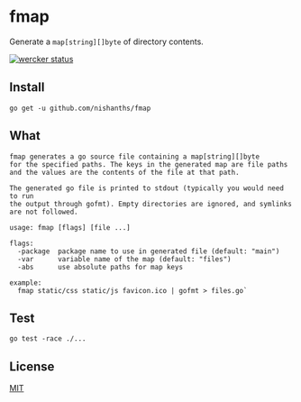 # fmap

Generate a `map[string][]byte` of directory contents.

[![wercker status](https://app.wercker.com/status/d946d386cadef972e6dc50cef520b6a1/s/master "wercker status")](https://app.wercker.com/project/byKey/d946d386cadef972e6dc50cef520b6a1)

## Install

```
go get -u github.com/nishanths/fmap
```

## What

```
fmap generates a go source file containing a map[string][]byte
for the specified paths. The keys in the generated map are file paths
and the values are the contents of the file at that path.

The generated go file is printed to stdout (typically you would need to run
the output through gofmt). Empty directories are ignored, and symlinks are not followed.

usage: fmap [flags] [file ...]

flags:
  -package  package name to use in generated file (default: "main")
  -var      variable name of the map (default: "files")
  -abs      use absolute paths for map keys

example:
  fmap static/css static/js favicon.ico | gofmt > files.go`
```

## Test

```
go test -race ./...
```

## License

[MIT](https://nishanths.mit-license.org)
